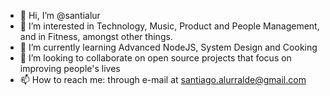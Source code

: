 - 👋 Hi, I’m @santialur
- 👀 I’m interested in Technology, Music, Product and People Management, and in Fitness, amongst other things.
- 🌱 I’m currently learning Advanced NodeJS, System Design and Cooking
- 💞️ I’m looking to collaborate on open source projects that focus on improving people's lives
- 📫 How to reach me: through e-mail at santiago.alurralde@gmail.com

<!---
santialur/santialur is a ✨ special ✨ repository because its `README.md` (this file) appears on your GitHub profile.
You can click the Preview link to take a look at your changes.
--->

